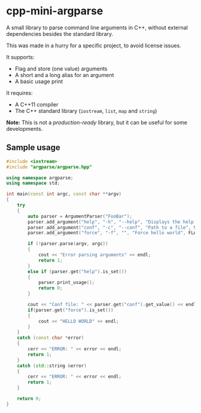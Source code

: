 # cpp-mini-argparse

A small library to parse command line arguments in C++, without external
dependencies besides the standard library.

This was made in a hurry for a specific project, to avoid license issues.

It supports:
* Flag and store (one value) arguments
* A short and a long alias for an argument
* A basic usage print

It requires:
* A C++11 compiler
* The C++ standard library (`iostream`, `list`, `map` and `string`)

**Note:** This is not a *production-ready* library, but it can be useful for
some developments.


## Sample usage

```cpp
#include <iostream>
#include "argparse/argparse.hpp"

using namespace argparse;
using namespace std;

int main(const int argc, const char **argv)
{
    try
    {
        auto parser = ArgumentParser("FooBar");
        parser.add_argument("help", "-h", "--help", "Displays the help message");
        parser.add_argument("conf", "-c", "--conf", "Path to a file", STORE);
        parser.add_argument("force", "-f", "", "Force hello world", FLAG);

        if (!parser.parse(argv, argc))
        {
            cout << "Error parsing arguments" << endl;
            return 1;
        }
        else if (parser.get("help").is_set())
        {
            parser.print_usage();
            return 0;
        }

        cout << "Conf file: " << parser.get("conf").get_value() << endl;
        if(parser.get("force").is_set())
        {
            cout << "HELLO WORLD" << endl;
        }
    }
    catch (const char *error)
    {
        cerr << "ERROR: " << error << endl;
        return 1;
    }
    catch (std::string &error)
    {
        cerr << "ERROR: " << error << endl;
        return 1;
    }

    return 0;
}
```
